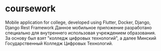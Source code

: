 # coursework
Mobile application for college, developed using Flutter, Docker, Django, Django Rest Framework
Данное мобильное приложение разработано специально для внутреннего использовая учреждением образования.
За основу был взят "колледж цифровых технологий", а далее Минский Государственный Колледж Цифровых Технологий.
